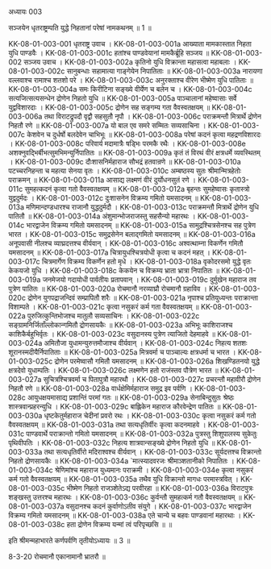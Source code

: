 
अध्यायः 003

सञ्जयेन धृतराष्ट्रम्पति युद्धे निहतानां परेषां नामकथनम् ॥ 1 ॥

KK-08-01-003-001  	धृतराष्ट्र उवाच ।
KK-08-01-003-001a	आख्याता मामकास्तात निहता युधि पाण्डवैः ।
KK-08-01-003-001c	हतांश्च पाण्डवेयानां मामकैर्ब्रूहि सञ्जय ॥
KK-08-01-003-002  	सञ्जय उवाच ।
KK-08-01-003-002a	कृतिनो युधि विक्रान्ता महासत्वा महाबलाः ।
KK-08-01-003-002c	सानुबन्धाः सहामात्या गाङ्गेयेन निपातिताः ॥
KK-08-01-003-003a	नारायणा वल्लवाश्च रामाश्च शतशो परे ।
KK-08-01-003-003c	अनुरक्ताश्च वीरेण भीष्मेण युधि पातिताः ॥
KK-08-01-003-004a	समः किरीटिना सङ्ख्ये वीर्येण च बलेन च ।
KK-08-01-003-004c	सत्यजित्सत्यसन्धेन द्रोणेन निहतो युधि ॥
KK-08-01-003-005a	पाञ्चालानां महेष्वासाः सर्वे युद्वविशारदाः ।
KK-08-01-003-005c	द्रोणेन सह सङ्गम्य गता वैवस्वतक्षयम् ॥
KK-08-01-003-006a	तथा विराटद्रुपदौ वृद्वौ सहसुतौ नृपौ ।
KK-08-01-003-006c	पराक्रमन्तौ मित्रार्थे द्रोणेन निहतौ रणे ॥
KK-08-01-003-007a	यो बाल एव समरे सम्मितः सव्यसाचिना ।
KK-08-01-003-007c	केशवेन च दुर्धर्षो बलदेवेन चाभिभूः ॥
KK-08-01-003-008a	परेषां कदनं कृत्वा महद्रणविशारदः ।
KK-08-01-003-008c	परिवार्य मदामात्रैः षड्भिः परमकै रथैः ।
KK-08-01-003-008e 	अशक्नुवद्भिर्बीभत्सुमभिमन्युर्निपातितः ॥
KK-08-01-003-009a	कृतं तं विरथं वीरं क्षत्रधर्मे व्यवस्थितम् ।
KK-08-01-003-009c	दौःशासनिर्महाराज सौभद्रं हतवान्रणे ॥
KK-08-01-003-010a	पटच्चरनिहन्ता च महत्या सेनया वृतः ।
KK-08-01-003-010c	अम्बष्ठस्य सुतः श्रीमान्मित्रहेतोः पराक्रमन् ॥
KK-08-01-003-011a	आसाद्य लक्ष्मणं वीरं दुर्योधनसुतं रणे ।
KK-08-01-003-011c	सुमहत्कदनं कृत्वा गतो वैवस्वतक्षयम् ॥
KK-08-01-003-012a	बृहन्तः सुमहेष्वासः कृतास्त्रो युद्वदुर्मदः ।
KK-08-01-003-012c	दुःशासनेन विक्रम्य गमितो यमसादनम् ॥
KK-08-01-003-013a	मणिमान्दण्डधारश्च राजानौ युद्धदुर्मदौ ।
KK-08-01-003-013c	पराक्रमन्तौ मित्रार्थे द्रोणेन युधि पातितौ ॥
KK-08-01-003-014a	अंशुमान्भोजराजस्तु सहसैन्यो महारथः ।
KK-08-01-003-014c	भारद्वाजेन विक्रम्य गमितो यमसादनम् ॥
KK-08-01-003-015a	सामुद्रश्चित्रसेनश्च सह पुत्रेण भारत ।
KK-08-01-003-015c	समुद्रसेनेन बलाद्गमितो यमसादनम् ॥
KK-08-01-003-016a	अनूपवासी नीलश्च व्याघ्रदत्तश्च वीर्यवान् ।
KK-08-01-003-016c	अश्वत्थाम्ना विकर्णेन गमितौ यमसादनम् ॥
KK-08-01-003-017a	चित्रायुधश्चित्रयोधी कृत्वा च कदनं महत् ।
KK-08-01-003-017c	चित्रमार्गेण विक्रम्य विकर्णेन हतो मृधे ।
KK-08-01-003-018a	वृकोदरसमो युद्धे वृतः केकयजो युधि ।
KK-08-01-003-018c	केकयेन च विक्रम्य भ्राता भ्रात्रा निपातितः ॥
KK-08-01-003-019a	जनमेजयो गदायोधी पार्वतीयः प्रतापवान् ।
KK-08-01-003-019c	दुर्मुखेन महाराज तव पुत्रेण पातितः ॥
KK-08-01-003-020a	रोचमानौ नरव्याघ्रौ रोचमानौ ग्रहाविव ।
KK-08-01-003-020c	द्रोणेन युगपद्राजन्दिवं सम्प्रापितौ शरैः ॥
KK-08-01-003-021a	नृपाश्च प्रतियुध्यन्तः पराक्रान्ता विशाम्पते ।
KK-08-01-003-021c	कृत्वा नसुकरं कर्म गता वैवस्वतक्षयम् ॥
KK-08-01-003-022a	पुरुजित्कुन्तिभोजश्च मातुलौ सव्यसाचिनः ।
KK-08-01-003-022c	सङ्ग्रामनिर्जिताँल्लोकान्गमितौ द्रोणसायकैः ॥
KK-08-01-003-023a	अभिभूः काशिराजश्च काशिकैर्बहुभिर्वृतः ।
KK-08-01-003-023c	वसुदानस्य पुत्रेण त्याजितो देहमाहवे ॥
KK-08-01-003-024a	अमितौजा युधामन्युरुत्तमौजाश्च वीर्यवान् ।
KK-08-01-003-024c	निहत्य शतशः शूरानस्मदीयैर्निपातिताः ॥
KK-08-01-003-025a	मित्रवर्मा च पाञ्चाल्यः क्षत्रधर्मा च भारत ।
KK-08-01-003-025c	द्रोणेन परमेष्वासौ गमितौ यमसादनम् ॥
KK-08-01-003-026a	शिखण्डितनयो युद्धे क्षत्रदेवो युधाम्पतिः ।
KK-08-01-003-026c	लक्ष्मणेन हतो राजंस्तव पौत्रेण भारत ॥
KK-08-01-003-027a	सुचित्रश्चित्रवर्मा च पितापुत्रौ महारथौ ।
KK-08-01-003-027c	प्रचरन्तौ महावीरौ द्रोणेन निहतौ रणे ॥
KK-08-01-003-028a	वार्धक्षेमिर्महाराज समुद्र इव पर्वणि ।
KK-08-01-003-028c	आयुधक्षयमासाद्य प्रशान्तिं परमां गतः ॥
KK-08-01-003-029a	सेनाबिन्दुसुतः श्रेष्ठः शास्त्रवान्प्रहरन्युधि ।
KK-08-01-003-029c	बाह्लिकेन महाराज कौरवेन्द्रेण पातितः ॥
KK-08-01-003-030a	धृष्टकेतुर्महाराज चेदीनां प्रवरो रथः ।
KK-08-01-003-030c	कृत्वा नसुकरं कर्म गतो वैवस्वतक्षयम् ॥
KK-08-01-003-031a	तथा सत्यधृतिर्वीरः कृत्वा कदनमाहवे ।
KK-08-01-003-031c	पाण्डवार्थे पराक्रान्तो गमितो यमसादनम् ॥
KK-08-01-003-032a	पुत्रस्तु शिशुपालस्य सुकेतुः पृथिवीपतिः ।
KK-08-01-003-032c	निहत्य शात्रवान्सङ्ख्ये द्रोणेन निहतो युधि ॥
KK-08-01-003-033a	तथा सत्यधृतिर्वीरो मदिराश्वश्च वीर्यवान् ।
KK-08-01-003-033c	सूर्यदत्तश्च विक्रान्तो निहतो द्रोणसायकैः ॥
KK-08-01-003-034a	`मात्स्यादवरजः श्रीमाञ्शतानीको निपातितः ।
KK-08-01-003-034c	श्रेणिमांश्च महाराज युध्यमानः पराक्रमी ।
KK-08-01-003-034e 	कृत्वा नसुकरं कर्म गतो वैवस्वतक्षयम् ॥
KK-08-01-003-035a	तथैव युधि विक्रान्तो मागधः परमास्त्रवित् ।
KK-08-01-003-035c	भीष्मेण निहतो राजञ्शेतेऽद्य परवीरहा ॥
KK-08-01-003-036a	विराटपुत्रः शङ्खस्तु उत्तरश्च महारथः ।
KK-08-01-003-036c	कुर्वन्तौ सुमहत्कर्म गतौ वैवस्वतक्षयम् ॥
KK-08-01-003-037a	वसुदानश्च कदनं कुर्वाणोऽतीव संयुगे ।
KK-08-01-003-037c	भारद्वाजेन विक्रम्य गमितो यमसादनम् ॥
KK-08-01-003-038a	एते चान्ये च बहवः पाण्डवानां महारथाः ।
KK-08-01-003-038c	हता द्रोणेन विक्रम्य यन्मां त्वं परिपृच्छसि ॥ ॥

इति श्रीमन्महाभारते कर्णपर्वणि तृतीयोऽध्यायः ॥ 3 ॥

8-3-20 रोचमानौ एकानामानौ भ्रातरौ ॥ 
